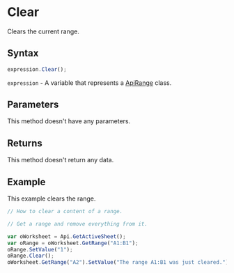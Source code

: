 # Clear

Clears the current range.

## Syntax

```javascript
expression.Clear();
```

`expression` - A variable that represents a [ApiRange](../ApiRange.md) class.

## Parameters

This method doesn't have any parameters.

## Returns

This method doesn't return any data.

## Example

This example clears the range.

```javascript editor-xlsx
// How to clear a content of a range.

// Get a range and remove everything from it.

var oWorksheet = Api.GetActiveSheet();
var oRange = oWorksheet.GetRange("A1:B1");
oRange.SetValue("1");
oRange.Clear();
oWorksheet.GetRange("A2").SetValue("The range A1:B1 was just cleared.");
```
